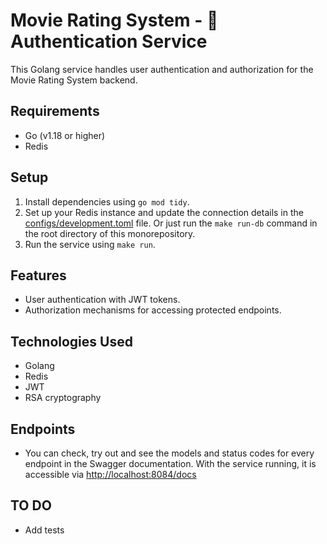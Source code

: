 # Movie Rating System - 🔑 Authentication Service

This Golang service handles user authentication and authorization for the Movie Rating System backend.

## Requirements

- Go (v1.18 or higher)
- Redis

## Setup

1. Install dependencies using `go mod tidy`.
2. Set up your Redis instance and update the connection details in the [configs/development.toml](configs/development.toml) file. Or just run the `make run-db` command in the root directory of this monorepository.
3. Run the service using `make run`.

## Features

- User authentication with JWT tokens.
- Authorization mechanisms for accessing protected endpoints.

## Technologies Used

- Golang
- Redis
- JWT
- RSA cryptography

## Endpoints

- You can check, try out and see the models and status codes for every endpoint in the Swagger documentation. With the service running, it is accessible via [http://localhost:8084/docs](http://localhost:8084/docs)


## TO DO

- Add tests
